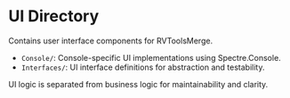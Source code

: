 # UI Directory

Contains user interface components for RVToolsMerge.

-   `Console/`: Console-specific UI implementations using Spectre.Console.
-   `Interfaces/`: UI interface definitions for abstraction and testability.

UI logic is separated from business logic for maintainability and clarity.
